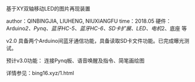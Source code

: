 基于XY双轴移动LED的图片再现装置

author：QINBINGJIA, LIUHENG, NIUXIANGFU
time：2018.05
硬件：Arduino*2、Pynq、蓝牙HC-5、蓝牙HC-6、SD卡扩展、LED、电机*2、底座 等

v2.0 具备两个Arduino间蓝牙通信功能，具备读取SD卡文件功能。已完成曝光测试。

预计v3.0功能：
连接Pynq板、语音唤醒及指令、简笔画绘图

详情参见：bing16.xyz/1.html
